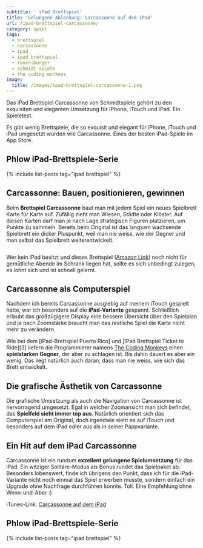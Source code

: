 ```yaml
---
subtitle: ' iPad Brettspiel'
title: 'Gelungene Ablenkung: Carcassonne auf dem iPad'
url: /ipad-brettspiel-carcassonne/
category: spiel
tags:
  - brettspiel
  - carcassonne
  - ipad
  - ipad brettspiel
  - ravensburger
  - schmidt spiele
  - the coding monkeys
image:
  title: /images/ipad-brettspiel-carcassonne-1.png
---
```

Das iPad Brettspiel Carcassonne von Schmidtspiele gehört zu den exquisiten und eleganten Umsetzung für iPhone, iTouch und iPad. Ein Spieletest.

Es gibt wenig Brettspiele, die so exquisit und elegant für iPhone, iTouch und iPad umgesetzt wurden wie Carcassonne. Eines der besten iPad-Spiele im App Store.

## Phlow iPad-Brettspiele-Serie 

{% include list-posts tag="ipad brettspiel" %}

## Carcassonne: Bauen, positionieren, gewinnen 


Beim **Brettspiel Carcassonne** baut man mit jedem Spiel ein neues Spielbrett Karte für Karte auf. Zufällig zieht man Wiesen, Städte oder Klöster. Auf diesen Karten darf man je nach Lage strategisch Figuren platzieren, um Punkte zu sammeln. Bereits beim Original ist das langsam wachsende Spielbrett ein dicker Pluspunkt, weil man nie weiss, wie der Gegner und man selbst das Spielbrett weiterentwickelt.

<img  title="ipad-brettspiel-carcassonne-2" src="{{ site.urlimg }}ipad-brettspiel-carcassonne-2.png" alt="" /> 

Wer kein iPad besitzt und dieses Brettspiel ([Amazon Link][6]) noch nicht für gemütliche Abende im Schrank liegen hat, sollte es sich unbedingt zulegen, es lohnt sich und ist schnell gelernt.

## Carcassonne als Computerspiel

Nachdem ich bereits Carcassonne ausgiebig auf meinem iTouch gespielt hatte, war ich besonders auf die **iPad-Variante** gespannt. Schließlich erlaubt das großzügigere Display eine bessere Übersicht über den Spielplan und je nach Zoomstärke braucht man das restliche Spiel die Karte nicht mehr zu verändern.

Wie bei dem [iPad-Brettspiel Puerto Rico] und [iPad Brettspiel Ticket to Ride][3] liefern die Programmierer namens [The Coding Monkeys][7] einen **spielstarken Gegner**, der aber zu schlagen ist. Bis dahin dauert es aber ein wenig. Das liegt natürlich auch daran, dass man nie weiss, wie sich das Brett entwickelt.

## Die grafische Ästhetik von Carcassonne

Die grafische Umsetzung als auch die Navigation von Carcassonne ist hervorragend umgesetzt. Egal in welcher Zoomansicht man sich befindet, das **Spielfeld sieht immer top aus**. Natürlich orientiert sich das Computerspiel am Original, doch irgendwie sieht es auf iTouch und besonders auf dem iPad edler aus als in seiner Pappvariante.

## Ein Hit auf dem iPad Carcassonne

Carcassonne ist ein rundum **exzellent gelungene Spielumsetzung** für das iPad. Ein witziger Solitäre-Modus als Bonus rundet das Spielpaket ab. Besonders lobenswert, finde ich übrigens den Punkt, dass ich für die iPad-Variante nicht noch einmal das Spiel erwerben musste, sondern einfach ein Upgrade ohne Nachfrage durchführen konnte. Toll. Eine Empfehlung ohne Wenn-und-Aber :)

iTunes-Link: [Carcassonne auf dem iPad][8]



## Phlow iPad-Brettspiele-Serie 

{% include list-posts tag="ipad brettspiel" %}


<img src='http://vg02.met.vgwort.de/na/11fa17eef44c457f91bed80e84db2e3a' width='1' height='1' alt='' />

 [6]: http://www.amazon.de/gp/product/B00009WPOJ/ref=as_li_ss_tl?ie=UTF8&tag=phlow-21&linkCode=as2&camp=1638&creative=19454&creativeASIN=B00009WPOJ
 [7]: http://www.codingmonkeys.de/
 [8]: http://itunes.apple.com/de/app/carcassonne/id375295479?mt=8